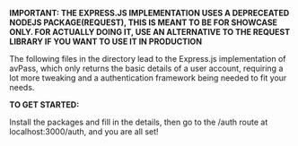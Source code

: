 **IMPORTANT: THE EXPRESS.JS IMPLEMENTATION USES A DEPRECEATED NODEJS PACKAGE(REQUEST), THIS IS MEANT TO BE FOR SHOWCASE ONLY. FOR ACTUALLY DOING IT, USE AN ALTERNATIVE TO THE REQUEST LIBRARY IF YOU WANT TO USE IT IN PRODUCTION**

The following files in the directory lead to the Express.js implementation of avPass, which only returns the basic details of a user account, requiring a lot more tweaking and a authentication framework being needed to fit your needs.

**TO GET STARTED:**

Install the packages and fill in the details, then go to the /auth route at localhost:3000/auth, and you are all set!